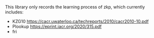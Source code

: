 This library only records the learning process of zkp, which currently includes:
 - KZG10 https://cacr.uwaterloo.ca/techreports/2010/cacr2010-10.pdf
 - Plookup https://eprint.iacr.org/2020/315.pdf
 - fri